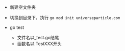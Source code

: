 - 新建空文件夹
- 切换到目录下，执行 `go mod init universeparticle.com`








- go test
  - 文件名以_test.go结尾
  - 函数名以 TestXXX开头
